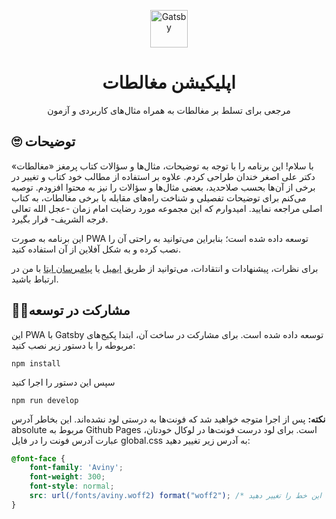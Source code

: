 <p align="center">
  <a href="[https://www.gatsbyjs.com/?utm_source=starter&utm_medium=readme&utm_campaign=minimal-starter](https://sadegh-zr.github.io/fallacies/)">
    <img alt="Gatsby" src="https://github.com/Sadegh-Zr/fallacies/assets/93543701/bc82423e-66e9-4f4c-bcbe-24cfbf3a9ecb" width="60" />
  </a>
</p>
<h1 align="center">
  اپلیکیشن مغالطات
</h1>
<p align="center">مرجعی برای تسلط بر مغالطات به همراه مثال‌های کاربردی و آزمون</p>

## 🙄 توضیحات
<p>با سلام! این برنامه را با توجه به توضیحات، مثال‌ها و سؤالات کتاب پرمغز «مغالطات» دکتر علی اصغر خندان طراحی کردم. علاوه بر استفاده از مطالب خود کتاب و تغییر در برخی از آن‌ها بحسب صلاحدید، بعضی مثال‌ها و سؤالات را نیز به محتوا افزودم. توصیه می‌کنم برای توضیحات تفصیلی و شناخت راه‌های مقابله با برخی مغالطات، به کتاب اصلی مراجعه نمایید. امیدوارم که این مجموعه مورد رضایت امام زمان -عجل الله تعالی فرجه الشریف- قرار بگیرد.</p>
            <p>این برنامه به صورت PWA توسعه داده شده است؛ بنابراین می‌توانید به راحتی آن را نصب کرده و به شکل آفلاین از آن استفاده کنید.</p>
            <p>برای نظرات، پیشنهادات و انتقادات، می‌توانید از طریق <a rel="noreferrer" href='mailto:sadegh.zarinmehr@gmail.com' target='_blank'>ایمیل</a> يا <a rel="noreferrer" href='https://eitaa.com/sadegh_zr' target='_blank'>پیامبرسان ایتا</a> با من در ارتباط باشید.</p>


## 💁‍♂️مشارکت در توسعه
این PWA با Gatsby توسعه داده شده است. برای مشارکت در ساخت آن، ابتدا پکیج‌های مربوطه را با دستور زیر نصب کنید:
```shell
npm install
```
سپس این دستور را اجرا کنید
```shell
npm run develop
```
**نکته:** پس از اجرا متوجه خواهید شد که فونت‌ها به درستی لود نشده‌اند. این بخاطر آدرس absolute مربوط به Github Pages است. برای لود درست فونت‌ها در لوکال خودتان، عبارت آدرس فونت را در فایل global.css به آدرس زیر تغییر دهید:

```css
@font-face {
    font-family: 'Aviny';
    font-weight: 300;
    font-style: normal;
    src: url(/fonts/aviny.woff2) format("woff2"); /* این خط را تغییر دهید */
}
```
